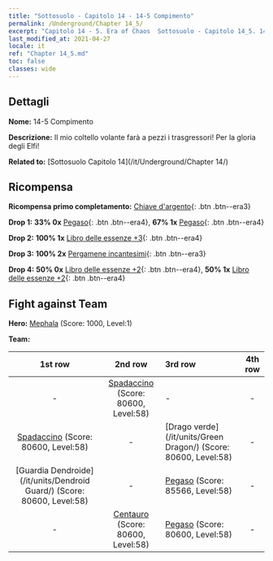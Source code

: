 ```yaml
---
title: "Sottosuolo - Capitolo 14 - 14-5 Compimento"
permalink: /Underground/Chapter 14_5/
excerpt: "Capitolo 14 - 5. Era of Chaos  Sottosuolo - Capitolo 14_5. 14-5 Compimento"
last_modified_at: 2021-04-27
locale: it
ref: "Chapter 14_5.md"
toc: false
classes: wide
---
```


## Dettagli

 **Nome:** 14-5 Compimento

 **Descrizione:** Il mio coltello volante farà a pezzi i trasgressori! Per la gloria degli Elfi!

 **Related to:** [Sottosuolo Capitolo 14](/it/Underground/Chapter 14/)

## Ricompensa

 **Ricompensa primo completamento:** [Chiave d'argento](/ItemsIT/con_693/){: .btn .btn--era3}

 **Drop 1:** **33% 0x** [Pegaso](/ItemsIT/unt_202/){: .btn .btn--era4}, **67% 1x** [Pegaso](/ItemsIT/unt_202/){: .btn .btn--era4}

 **Drop 2:** **100% 1x** [Libro delle essenze +3](/ItemsIT/mat_60/){: .btn .btn--era4}

 **Drop 3:** **100% 2x** [Pergamene incantesimi](/ItemsIT/con_694/){: .btn .btn--era3}

 **Drop 4:** **50% 0x** [Libro delle essenze +2](/ItemsIT/mat_53/){: .btn .btn--era4}, **50% 1x** [Libro delle essenze +2](/ItemsIT/mat_53/){: .btn .btn--era4}


## Fight against Team
 **Hero:** [Mephala](/it/heroes/Mephala/) (Score: 1000, Level:1)

 **Team:**


  | 1st row | 2nd row | 3rd row | 4th row |
  |:----:|:----:|:----|:----:|
  | - | [Spadaccino](/it/units/Swordsman/) (Score: 80600, Level:58)  | - | - |
  | [Spadaccino](/it/units/Swordsman/) (Score: 80600, Level:58)  | - | [Drago verde](/it/units/Green Dragon/) (Score: 80600, Level:58)  | - |
  | [Guardia Dendroide](/it/units/Dendroid Guard/) (Score: 80600, Level:58)  | - | [Pegaso](/it/units/Pegasus/) (Score: 85566, Level:58)  | - |
  | - | [Centauro](/it/units/Centaur/) (Score: 80600, Level:58)  | [Pegaso](/it/units/Pegasus/) (Score: 80600, Level:58)  | - |


